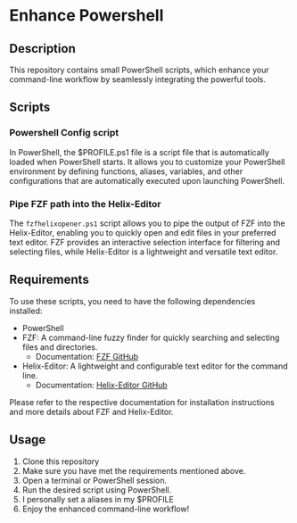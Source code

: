 # Enhance Powershell

## Description

This repository contains small PowerShell scripts, which enhance your command-line workflow by seamlessly integrating the powerful tools.

## Scripts
### Powershell Config script

In PowerShell, the $PROFILE.ps1 file is a script file that is automatically loaded when PowerShell starts. It allows you to customize your PowerShell environment by defining functions, aliases, variables, and other configurations that are automatically executed upon launching PowerShell.

### Pipe FZF path into the Helix-Editor
The `fzfhelixopener.ps1` script allows you to pipe the output of FZF into the Helix-Editor, enabling you to quickly open and edit files in your preferred text editor. FZF provides an interactive selection interface for filtering and selecting files, while Helix-Editor is a lightweight and versatile text editor.

## Requirements

To use these scripts, you need to have the following dependencies installed:

- PowerShell
- FZF: A command-line fuzzy finder for quickly searching and selecting files and directories.
  - Documentation: [FZF GitHub](https://github.com/junegunn/fzf#readme)
- Helix-Editor: A lightweight and configurable text editor for the command line.
  - Documentation: [Helix-Editor GitHub](https://github.com/helix-editor/helix#readme)

Please refer to the respective documentation for installation instructions and more details about FZF and Helix-Editor.

## Usage

1. Clone this repository
2. Make sure you have met the requirements mentioned above.
3. Open a terminal or PowerShell session.
4. Run the desired script using PowerShell.
5. I personally set a aliases in my $PROFILE
6. Enjoy the enhanced command-line workflow!
